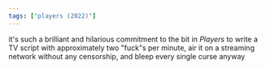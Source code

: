 ```yaml
---
tags: ["players (2022)"]
---
```


it's such a brilliant and hilarious commitment to the bit in _Players_ to write a TV script with approximately two "fuck"s per minute, air it on a streaming network without any censorship, and bleep every single curse anyway
